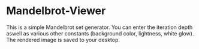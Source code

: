 # Mandelbrot-Viewer

This is a simple Mandelbrot set generator. You can enter the iteration depth aswell as various other constants (background color, lightness, white glow). The rendered image is saved to your desktop.
